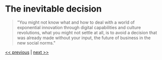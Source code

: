 # The inevitable decision

>"You might not know what and how to deal with a world of exponential innovation through digital capabilities and culture revolutions, what you might not settle at all, is to avoid a decision that was already made without your input, the future of business in the new social norms."

[<< previous](2-limbic_system_taking_over.md) | [next >>](4-retreat_to_gain_speed.md)

